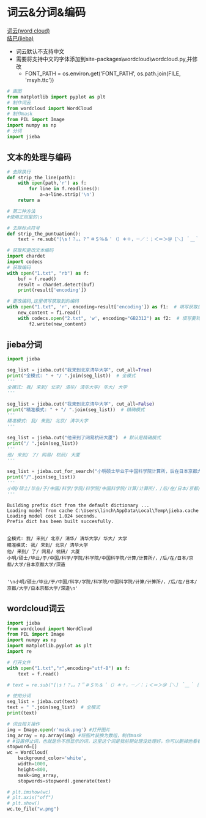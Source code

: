 # 词云&分词&编码

[词云(word cloud)](https://github.com/amueller/word_cloud)  
[结巴(jieba)](https://github.com/fxsjy/jieba)

- 词云默认不支持中文
- 需要将支持中文的字体添加到site-packages\wordcloud\wordcloud.py,并修改
    - FONT_PATH = os.environ.get('FONT_PATH', os.path.join(FILE, 'msyh.ttc'))

```python
# 画图
from matplotlib import pyplot as plt
# 制作词云
from wordcloud import WordCloud
# 制作mask
from PIL import Image
import numpy as np
# 分词
import jieba
```

## 文本的处理与编码

```python
# 去除换行
def strip_the_line(path):
    with open(path,'r') as f:
        for line in f.readlines():
            a=a+line.strip('\n')
    return a

# 第二种方法
#使用正则里的\s
```

```python
# 去除标点符号
def strip_the_puntuation():
    text = re.sub("[\s！？｡。?＂＃＄％＆＇（）＊＋，－／：；＜＝＞＠［＼］＾＿｀｛｜｝～｟｠｢｣､、〃》「」『』【】〔〕〖〗〘〙〚〛〜〝〞〟〰〾〿–—‘’‛“”„‟…‧﹏.]", "",text)
```


```python
# 获取和更改文本编码
import chardet
import codecs
# 获取编码
with open("1.txt", "rb") as f:
    buf = f.read()
    result = chardet.detect(buf)
    print(result['encoding'])

# 更改编码,这里填写获取到的编码
with open("1.txt", 'r', encoding=result['encoding']) as f1:  # 填写获取的编码
    new_content = f1.read()
    with codecs.open("2.txt", 'w', encoding="GB2312") as f2:  # 填写要转换的编码
        f2.write(new_content)
```

## jieba分词


```python
import jieba

seg_list = jieba.cut("我来到北京清华大学", cut_all=True)
print("全模式: " + "/ ".join(seg_list))  # 全模式
'''
全模式: 我/ 来到/ 北京/ 清华/ 清华大学/ 华大/ 大学
'''

seg_list = jieba.cut("我来到北京清华大学", cut_all=False)
print("精准模式: " + "/ ".join(seg_list))  # 精确模式
'''
精准模式: 我/ 来到/ 北京/ 清华大学
'''

seg_list = jieba.cut("他来到了网易杭研大厦")  # 默认是精确模式
print("/ ".join(seg_list))
'''
他/ 来到/ 了/ 网易/ 杭研/ 大厦
'''

seg_list = jieba.cut_for_search("小明硕士毕业于中国科学院计算所，后在日本京都大学深造")  # 搜索引擎模式
print("/".join(seg_list))
'''
小明/硕士/毕业/于/中国/科学/学院/科学院/中国科学院/计算/计算所/，/后/在/日本/京都/大学/日本京都大学/深造
'''
```

    Building prefix dict from the default dictionary ...
    Loading model from cache C:\Users\linch\AppData\Local\Temp\jieba.cache
    Loading model cost 1.024 seconds.
    Prefix dict has been built succesfully.


    全模式: 我/ 来到/ 北京/ 清华/ 清华大学/ 华大/ 大学
    精准模式: 我/ 来到/ 北京/ 清华大学
    他/ 来到/ 了/ 网易/ 杭研/ 大厦
    小明/硕士/毕业/于/中国/科学/学院/科学院/中国科学院/计算/计算所/，/后/在/日本/京都/大学/日本京都大学/深造


    '\n小明/硕士/毕业/于/中国/科学/学院/科学院/中国科学院/计算/计算所/，/后/在/日本/京都/大学/日本京都大学/深造\n'



## wordcloud词云

```python
import jieba
from wordcloud import WordCloud
from PIL import Image
import numpy as np
import matplotlib.pyplot as plt
import re

# 打开文件
with open("1.txt","r",encoding="utf-8") as f:
    text = f.read()

# text = re.sub("[\s！？｡。?＂＃＄％＆＇（）＊＋，－／：；＜＝＞＠［＼］＾＿｀｛｜｝～｟｠｢｣､、〃》「」『』【】〔〕〖〗〘〙〚〛〜〝〞〟〰〾〿–—‘’‛“”„‟…‧﹏.]", "",text)

# 使用分词
seg_list = jieba.cut(text)
text = " ".join(seg_list)  # 全模式
print(text)

# 词云相关操作
img = Image.open(r'mask.png') #打开图片
img_array = np.array(img) #将图片装换为数组，制作mask
# #设置停止词，也就是你不想显示的词，这里这个词是我前期处理没处理好，你可以删掉他看看他的作用
stopword=[]
wc = WordCloud(
    background_color='white',
    width=1000,
    height=800,
    mask=img_array,
    stopwords=stopword).generate(text)

# plt.imshow(wc)
# plt.axis("off")
# plt.show()
wc.to_file("w.png")
```

